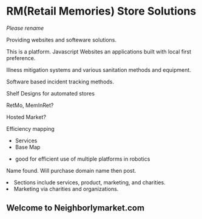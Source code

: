 <h1>RM(Retail Memories) Store Solutions</h1> <i>Please rename</i>
<p>Providing websites and softeware solutions.</p>
<p>This is a platform. Javascript Websites an applications built with local first preference. </p>
<p>
Illness mitigation systems and various sanitation methods and equipment.
  </p>
  <p>Software based incident tracking methods.</p>
<p>Shelf Designs for automated stores</p>
<p>RetMo, MemInRet? </p>
<p>Hosted Market?</p>
<p>Efficiency mapping</p>
<ul>
  <li>Services
  </li>
  <li>Base Map <p><li>good for efficient use of multiple platforms in robotics</p></li></li>
  
  </ul>
<p>Name found. Will purchase domain name then post.
 </p>
<li>Sections include services, product, marketing, and charities. </li>
<li>Marketing via charities and organizations.</li>
<h2>Welcome to Neighborlymarket.com</h2>
